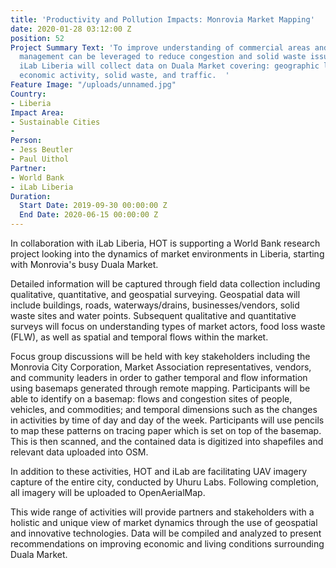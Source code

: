 ```yaml
---
title: 'Productivity and Pollution Impacts: Monrovia Market Mapping'
date: 2020-01-28 03:12:00 Z
position: 52
Project Summary Text: 'To improve understanding of commercial areas and how business
  management can be leveraged to reduce congestion and solid waste issues, HOT and
  iLab Liberia will collect data on Duala Market covering: geographic layout and infrastructure,
  economic activity, solid waste, and traffic.  '
Feature Image: "/uploads/unnamed.jpg"
Country:
- Liberia
Impact Area:
- Sustainable Cities
- 
Person:
- Jess Beutler
- Paul Uithol
Partner:
- World Bank
- iLab Liberia
Duration:
  Start Date: 2019-09-30 00:00:00 Z
  End Date: 2020-06-15 00:00:00 Z
---
```


In collaboration with iLab Liberia, HOT is supporting a World Bank research project looking into the dynamics of market environments in Liberia, starting with Monrovia's busy Duala Market.  

Detailed information will be captured through field data collection including qualitative, quantitative, and geospatial surveying. Geospatial data will include buildings, roads, waterways/drains, businesses/vendors, solid waste sites and water points. Subsequent qualitative and quantitative surveys will focus on understanding types of market actors, food loss waste (FLW), as well as spatial and temporal flows within the market. 

Focus group discussions will be held with key stakeholders including the Monrovia City Corporation, Market Association representatives, vendors, and community leaders in order to gather temporal and flow information using basemaps generated through remote mapping. Participants will be able to identify on a basemap: flows and congestion sites of people, vehicles, and commodities; and temporal dimensions such as the changes in activities by time of day and day of the week. Participants will use pencils to map these patterns on tracing paper which is set on top of the basemap. This is then scanned, and the contained data is digitized into shapefiles and relevant data uploaded into OSM.

In addition to these activities, HOT and iLab are facilitating UAV imagery capture of the entire city, conducted by Uhuru Labs. Following completion, all imagery will be uploaded to OpenAerialMap. 

This wide range of activities will provide partners and stakeholders with a holistic and unique view of market dynamics through the use of geospatial and innovative technologies. Data will be compiled and analyzed to present recommendations on improving economic and living conditions surrounding Duala Market. 